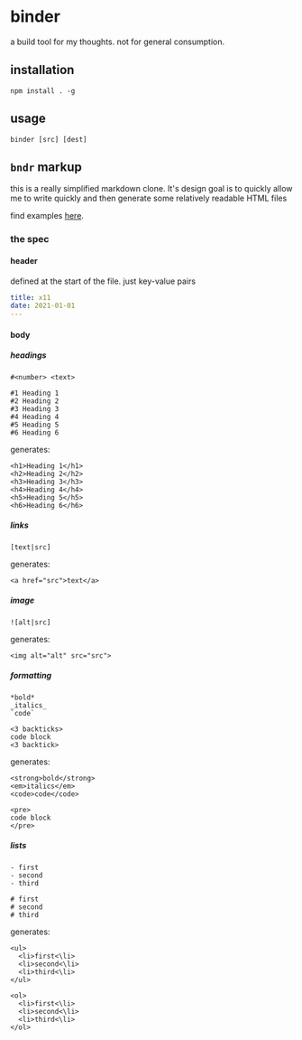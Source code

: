 # binder
a build tool for my thoughts. not for general consumption.

## installation
```
npm install . -g
```

## usage
```
binder [src] [dest]
```

## `bndr` markup
this is a really simplified markdown clone. It's design goal is to quickly
allow me to write quickly and then generate some relatively readable HTML files

find examples [here](docs/example.bndr).

### the spec

#### header
defined at the start of the file. just key-value pairs

```yaml
title: x11
date: 2021-01-01
---
```

#### body

##### headings
`#<number> <text>`

```
#1 Heading 1
#2 Heading 2
#3 Heading 3
#4 Heading 4
#5 Heading 5
#6 Heading 6
```

generates:

```
<h1>Heading 1</h1>
<h2>Heading 2</h2>
<h3>Heading 3</h3>
<h4>Heading 4</h4>
<h5>Heading 5</h5>
<h6>Heading 6</h6>
```

##### links

```
[text|src]
```

generates:

```
<a href="src">text</a>
```

##### image

```
![alt|src]
```

generates:

```
<img alt="alt" src="src">
```

##### formatting

```
*bold*
_italics_
`code`

<3 backticks>
code block
<3 backtick>
```

generates:

```
<strong>bold</strong>
<em>italics</em>
<code>code</code>

<pre>
code block
</pre>
```

##### lists

```
- first
- second
- third

# first
# second
# third
```

generates:

```
<ul>
  <li>first<\li>
  <li>second<\li>
  <li>third<\li>
</ul>

<ol>
  <li>first<\li>
  <li>second<\li>
  <li>third<\li>
</ol>
```
